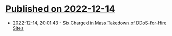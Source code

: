 # [Published on 2022-12-14](index.md)

* [2022-12-14, 20:01:43](https://news.ycombinator.com/item?id=33989432) - [Six Charged in Mass Takedown of DDoS-for-Hire Sites](https://krebsonsecurity.com/2022/12/six-charged-in-mass-takedown-of-ddos-for-hire-sites/)
